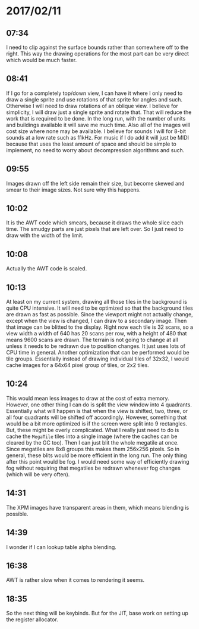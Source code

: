 # 2017/02/11

## 07:34

I need to clip against the surface bounds rather than somewhere off to the
right. This way the drawing operations for the most part can be very direct
which would be much faster.

## 08:41

If I go for a completely top/down view, I can have it where I only need to
draw a single sprite and use rotations of that sprite for angles and such.
Otherwise I will need to draw rotations of an oblique view. I believe for
simplicity, I will draw just a single sprite and rotate that. That will
reduce the work that is required to be done. In the long run, with the
number of units and buildings available it will save me much time. Also all of
the images will cost size where none may be available. I believe for sounds I
will for 8-bit sounds at a low rate such as 11kHz. For music if I do add it
will just be MIDI because that uses the least amount of space and should be
simple to implement, no need to worry about decompression algorithms and
such.

## 09:55

Images drawn off the left side remain their size, but become skewed and smear
to their image sizes. Not sure why this happens.

## 10:02

It is the AWT code which smears, because it draws the whole slice each time.
The smudgy parts are just pixels that are left over. So I just need to draw
with the width of the limit.

## 10:08

Actually the AWT code is scaled.

## 10:13

At least on my current system, drawing all those tiles in the background is
quite CPU intensive. It will need to be optimized so that the background tiles
are drawn as fast as possible. Since the viewport might not actually change,
except when the view is changed, I can draw to a secondary image. Then that
image can be blitted to the display. Right now each tile is 32 scans, so a
view width a width of 640 has 20 scans per row, with a height of 480 that
means 9600 scans are drawn. The terrain is not going to change at all unless
it needs to be redrawn due to position changes. It just uses lots of CPU time
in general. Another optimization that can be performed would be tile groups.
Essentially instead of drawing individual tiles of 32x32, I would cache images
for a 64x64 pixel group of tiles, or 2x2 tiles.

## 10:24

This would mean less images to draw at the cost of extra memory. However, one
other thing I can do is split the view window into 4 quadrants. Essentially
what will happen is that when the view is shifted, two, three, or all four
quadrants will be shifted off accordingly. However, something that would be a
bit more optimized is if the screen were split into 9 rectangles. But, these
might be overly complicated. What I really just need to do is cache the
`MegaTile` tiles into a single image (where the caches can be cleared by the
GC too). Then I can just blit the whole megatile at once. Since megatiles are
8x8 groups this makes them 256x256 pixels. So in general, these blits would be
more efficient in the long run. The only thing after this point would be fog.
I would need some way of efficiently drawing fog without requiring that
megatiles be redrawn whenever fog changes (which will be very often).

## 14:31

The XPM images have transparent areas in them, which means blending is
possible.

## 14:39

I wonder if I can lookup table alpha blending.

## 16:38

AWT is rather slow when it comes to rendering it seems.

## 18:35

So the next thing will be keybinds. But for the JIT, base work on setting up
the register allocator.
